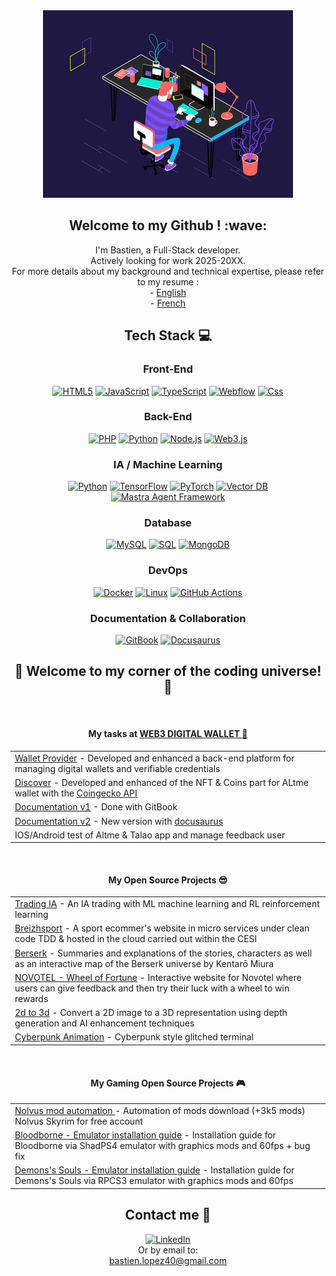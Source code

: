 <div align="center" style="pointer-events: none;">
    <img alt="Coding" width="400" height="300" src="dev_gif.gif">
</div>

<div align="center">
  <h2>Welcome to my Github ! :wave:</h2>
  I'm Bastien, a Full-Stack developer.<br />
  Actively looking for work 2025-20XX.<br />
  For more details about my background and technical expertise, please refer to my resume : <br />
    - <a href="https://github.com/BastienLopez/CV-resume/blob/main/CV_EN.md" target="_blank" >English</a> <br />
    - <a href="https://github.com/BastienLopez/CV-resume/blob/main/CV_FR.md" target="_blank">French</a>
  <br />

  

  <h2>Tech Stack 💻</h2>
  <div align="center">
  <!-- Front-End -->
  <h3>Front-End</h3>
  <a href="https://www.w3.org/MarkUp/"><img src="https://img.shields.io/badge/html5-%23E34F26.svg?style=flat&logo=html5&logoColor=white" alt="HTML5"></a>
  <a href="https://developer.mozilla.org/en-US/docs/Web/JavaScript"><img src="https://img.shields.io/badge/javascript-%23323330.svg?style=flat&logo=javascript&logoColor=%23F7DF1E" alt="JavaScript"></a>
  <a href="https://www.typescriptlang.org/"><img src="https://img.shields.io/badge/typescript-%23007ACC.svg?style=flat&logo=typescript&logoColor=white" alt="TypeScript"></a>
  <a href="https://www.webflow.com/"><img src="https://img.shields.io/badge/Webflow-4353FF?style=flat&logo=webflow&logoColor=white" alt="Webflow"></a>
  <a href="https://www.webflow.com/"><img src="https://img.shields.io/badge/CSS-4353FF?style=flat&logo=CSS&logoColor=white" alt="Css"></a>
  <br />

  <!-- Back-End -->
  <h3>Back-End</h3>
  <a href="https://www.php.net/"><img src="https://img.shields.io/badge/php-%23777BB4.svg?style=flat&logo=php&logoColor=white" alt="PHP"></a>
  <a href="https://www.python.org/"><img src="https://img.shields.io/badge/python-3670A0?style=flat&logo=python&logoColor=ffdd54" alt="Python"></a>
  <a href="https://nodejs.org/"><img src="https://img.shields.io/badge/node.js-6DA55F?style=flat&logo=node.js&logoColor=white" alt="Node.js"></a>
  <a href="https://web3js.readthedocs.io/"><img src="https://img.shields.io/badge/web3.js-F16822?style=flat&logo=web3.js&logoColor=white" alt="Web3.js"></a>
  <br />

  <!-- IA / Machine Learning -->
  <h3>IA / Machine Learning</h3>
    <a href="https://www.python.org/"><img src="https://img.shields.io/badge/python-3670A0?style=flat&logo=python&logoColor=ffdd54" alt="Python"></a>
    <a href="https://www.tensorflow.org/"><img src="https://img.shields.io/badge/TensorFlow-FF6F00?style=flat&logo=tensorflow&logoColor=white" alt="TensorFlow"></a>
    <a href="https://pytorch.org/"><img src="https://img.shields.io/badge/PyTorch-EE4C2C?style=flat&logo=pytorch&logoColor=white" alt="PyTorch"></a>
    <a href="https://vector-db.com/"><img src="https://img.shields.io/badge/VectorDB-000000?style=flat&logo=database&logoColor=white" alt="Vector DB"></a>
    <a href="https://mastra.ai/en/docs"><img src="https://img.shields.io/badge/Mastra%20IA%20Agent-purple?style=flat&logo=mastra&logoColor=black" alt="Mastra Agent Framework"></a>
<br />
     
  <!-- Database -->
  <h3>Database</h3>
  <a href="https://www.mysql.com/"><img src="https://img.shields.io/badge/mysql-%2300000f.svg?style=flat&logo=mysql&logoColor=white" alt="MySQL"></a>
  <a href="https://sql.sh/"><img src="https://img.shields.io/badge/SQL-%2300000f.svg?style=flat&logo=sql&logoColor=white" alt="SQL"></a>
  <a href="https://www.mongodb.com/fr-fr"><img src="https://img.shields.io/badge/mongoDB-%2300000f.svg?style=flat&logo=mongoDB&logoColor=green" alt="MongoDB"></a>
  <br />

  <!-- DevOps -->
  <h3>DevOps</h3>
  <a href="https://www.docker.com/"><img src="https://img.shields.io/badge/docker-blue?style=flat&logo=docker&logoColor=black" alt="Docker"></a>
  <a href="https://www.linux.org/"><img src="https://img.shields.io/badge/Linux-FCC624?style=flat&logo=linux&logoColor=black" alt="Linux"></a>
  <a href="https://github.com/features/actions"><img src="https://img.shields.io/badge/github_actions-grey?style=flat&logo=github&logoColor=black" alt="GitHub Actions"></a>
  <br />

  <!-- Documentation & Collaboration -->
  <h3>Documentation & Collaboration</h3>
  <a href="https://www.gitbook.com/"><img src="https://img.shields.io/badge/gitbook-blue?style=flat&logo=gitbook&logoColor=black" alt="GitBook"></a>
  <a href="https://docusaurus.io/"><img src="https://img.shields.io/badge/docusaurus-green_lime?style=flat&logo=docusaurus&logoColor=black" alt="Docusaurus"></a>
</div>


  
  <h2>🌟 Welcome to my corner of the coding universe! 🌟</h2><br />
    <h4 align="center">My tasks at <a href="https://github.com/TalaoDAO" target="_blank"> WEB3 DIGITAL WALLET 📝</a></h4>
    <div>
      <table align="center">
          <tr>
              <td><a href="https://github.com/TalaoDAO/wallet-provider">Wallet Provider</a> - Developed and enhanced a back-end platform for managing digital wallets and verifiable credentials
          </tr>
          <tr>
              <td><a href="https://github.com/TalaoDAO/DiscoverV2">Discover</a> - Developed and enhanced of the NFT & Coins part for ALtme wallet with the <a href="https://apiguide.coingecko.com/exclusive-endpoints/for-paid-plan-subscribers">Coingecko API</a></td>
          </tr>
          <tr>
              <td><a href="https://altme-documentation.gitbook.io/wallet-provider-documentation/">Documentation v1</a> - Done with GitBook</td>
          </tr>
          <tr>
              <td><a href="https://github.com/TalaoDAO/talao-documentation">Documentation v2</a> - New version with <a href="https://docusaurus.io/">docusaurus</td>
          </tr>
          <tr>
              <td>IOS/Android test of Altme & Talao app and manage feedback user</td>
          </tr>
      </table>
      <br />
      <h4 align="center">My Open Source Projects 😎</h4>
      <table align="center">
          <tr>
              <td><a href="https://github.com/BastienLopez/ia_trading">Trading IA</a> - An IA trading with ML machine learning and RL reinforcement learning</td>
          </tr>
          <tr>
              <td><a href="https://github.com/BastienLopez/CESI_Superviser_dev_app">Breizhsport</a> - A sport ecommer's website in micro services under clean code TDD & hosted in the cloud carried out within the CESI</td>
          </tr>
          <tr>
              <td><a href="https://github.com/BastienLopez/Berserk">Berserk</a> - Summaries and explanations of the stories, characters as well as an interactive map of the Berserk universe by Kentarō Miura</td>
          </tr>
          <tr>
              <td><a href="https://github.com/BastienLopez/NOVOTEL_Roue_de_la_chance">NOVOTEL - Wheel of Fortune</a> - Interactive website for Novotel where users can give feedback and then try their luck with a wheel to win rewards</td>
          </tr>
          <tr>
              <td><a href="https://github.com/BastienLopez/2d_to_3d">2d to 3d</a> - Convert a 2D image to a 3D representation using depth generation and AI enhancement techniques</td>
          </tr>
          <tr>
              <td><a href="https://github.com/BastienLopez/Cyberpunk-Project">Cyberpunk Animation</a> - Cyberpunk style glitched terminal</td>
          </tr>
      </table>
      <br />
      <h4 align="center">My Gaming Open Source Projects 🎮</h4>
      <table align="center">
          <tr>
              <td><a href="https://github.com/BastienLopez/nolvus_mod_dowload_automation">Nolvus mod automation </a> - Automation of mods download (+3k5 mods) Nolvus Skyrim for free account</td>
          </tr>
          <tr>
              <td><a href="https://github.com/BastienLopez/Bloodborne_ShadPS4_60fps">Bloodborne - Emulator installation guide</a> - Installation guide for Bloodborne via ShadPS4 emulator with graphics mods and 60fps + bug fix</td>
          </tr>
          <tr>
              <td><a href="https://github.com/BastienLopez/Demons-s-Soules-RPCS3-60fps">Demons's Souls - Emulator installation guide</a> - Installation guide for Demons's Souls via RPCS3 emulator with graphics mods and 60fps</td>
          </tr>
      </table>
    <h2>Contact me 📩</h2>
    <a href="https://www.linkedin.com/in/bastien-lopez-185186208/">
      <img src="https://img.shields.io/badge/LinkedIn-%230077B5.svg?logo=linkedin&logoColor=white" alt="LinkedIn">
    </a> 
    <br>
    <a> Or by email to: <br> </a> 
    <a href="mailto:bastien.lopez40@gmail.com">bastien.lopez40@gmail.com</a>
    </div>
</div>
